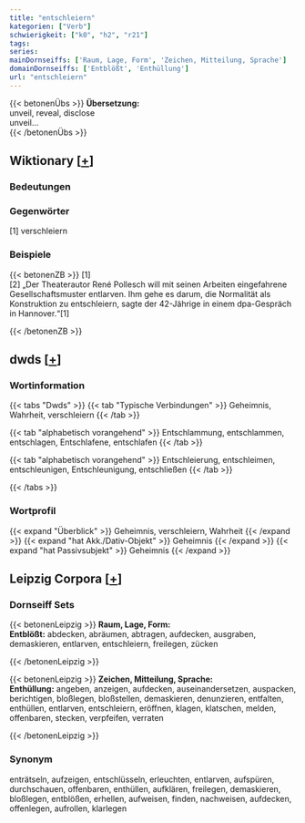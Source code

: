 ```yaml
---
title: "entschleiern"
kategorien: ["Verb"]
schwierigkeit: ["k0", "h2", "r21"]
tags:
series:
mainDornseiffs: ['Raum, Lage, Form', 'Zeichen, Mitteilung, Sprache']
domainDornseiffs: ['Entblößt', 'Enthüllung']
url: "entschleiern"
---
```


{{< betonenÜbs >}}
**Übersetzung:**  
unveil, reveal, disclose  
unveil...  
{{< /betonenÜbs >}}

## Wiktionary [[+](https://de.wiktionary.org/wiki/entschleiern)]

### Bedeutungen

### Gegenwörter
[1] verschleiern  

### Beispiele
{{< betonenZB >}}
[1]  
[2] „Der Theaterautor René Pollesch will mit seinen Arbeiten eingefahrene Gesellschaftsmuster entlarven. Ihm gehe es darum, die Normalität als Konstruktion zu entschleiern, sagte der 42-Jährige in einem dpa-Gespräch in Hannover.“[1]  

{{< /betonenZB >}}


## dwds [[+](https://www.dwds.de/wb/entschleiern)]

### Wortinformation
{{< tabs "Dwds" >}}
{{< tab "Typische Verbindungen" >}}
Geheimnis, Wahrheit, verschleiern
{{< /tab >}}

{{< tab "alphabetisch vorangehend" >}}
Entschlammung, entschlammen, entschlagen, Entschlafene, entschlafen
{{< /tab >}}

{{< tab "alphabetisch vorangehend" >}}
Entschleierung, entschleimen, entschleunigen, Entschleunigung, entschließen
{{< /tab >}}

{{< /tabs >}}

### Wortprofil
{{< expand "Überblick" >}} Geheimnis, verschleiern, Wahrheit {{< /expand >}}
{{< expand "hat Akk./Dativ-Objekt" >}} Geheimnis {{< /expand >}}
{{< expand "hat Passivsubjekt" >}} Geheimnis {{< /expand >}}

## Leipzig Corpora [[+](https://corpora.uni-leipzig.de/en/res?word=entschleiern&corpusId=deu_newscrawl-public_2018)]

### Dornseiff Sets
{{< betonenLeipzig >}}
**Raum, Lage, Form:**  
**Entblößt:** abdecken, abräumen, abtragen, aufdecken, ausgraben, demaskieren, entlarven, entschleiern, freilegen, zücken  

{{< /betonenLeipzig >}}


{{< betonenLeipzig >}}
**Zeichen, Mitteilung, Sprache:**  
**Enthüllung:** angeben, anzeigen, aufdecken, auseinandersetzen, auspacken, berichtigen, bloßlegen, bloßstellen, demaskieren, denunzieren, entfalten, enthüllen, entlarven, entschleiern, eröffnen, klagen, klatschen, melden, offenbaren, stecken, verpfeifen, verraten  

{{< /betonenLeipzig >}}

### Synonym
enträtseln, aufzeigen, entschlüsseln, erleuchten, entlarven, aufspüren, durchschauen, offenbaren, enthüllen, aufklären, freilegen, demaskieren, bloßlegen, entblößen, erhellen, aufweisen, finden, nachweisen, aufdecken, offenlegen, aufrollen, klarlegen

